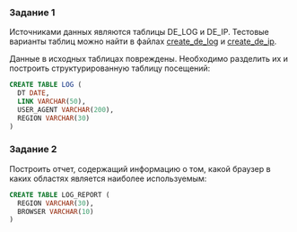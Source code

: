 ### Задание 1
Источниками данных являются таблицы DE_LOG и DE_IP. Тестовые варианты таблиц можно найти в файлах [create_de_log](https://github.com/katrinakulpina/data-analyst-portfolio/blob/main/SQL/string-processing/create_de_log.sql) и [create_de_ip](https://github.com/katrinakulpina/data-analyst-portfolio/blob/main/SQL/string-processing/create_de_ip.sql).

Данные в исходных таблицах повреждены. Необходимо разделить их и построить структурированную таблицу посещений:
```sql
CREATE TABLE LOG ( 
  DT DATE, 
  LINK VARCHAR(50), 
  USER_AGENT VARCHAR(200), 
  REGION VARCHAR(30) 
)
```

### Задание 2
Построить отчет, содержащий информацию о том, какой браузер в каких областях является наиболее используемым:
```sql
CREATE TABLE LOG_REPORT (
  REGION VARCHAR(30), 
  BROWSER VARCHAR(10) 
)
```
